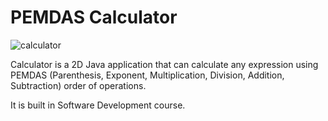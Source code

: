 # PEMDAS Calculator

![calculator](https://user-images.githubusercontent.com/64505707/232879651-27126acf-3232-4655-b368-7409ce4b4ba4.gif)

Calculator is a 2D Java application that can calculate any expression using PEMDAS (Parenthesis, Exponent, Multiplication, Division, Addition, Subtraction) order of operations. 

It is built in Software Development course.
